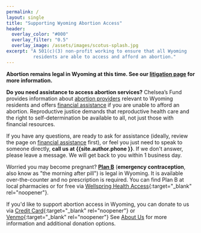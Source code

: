 ```yaml
---
permalink: /
layout: single
title: "Supporting Wyoming Abortion Access"
header:
  overlay_color: "#000"
  overlay_filter: "0.5"
  overlay_image: /assets/images/scotus-splash.jpg
excerpt: "A 501(c)(3) non-profit working to ensure that all Wyoming
          residents are able to access and afford an abortion."
---
```


**Abortion remains legal in Wyoming at this time. See our [litigation
  page](/litigation) for more information.**

**Do you need assistance to access abortion services?** Chelsea’s Fund
provides information about [abortion providers](/providers) relevant
to Wyoming residents and offers [financial assistance](/financial) if
you are unable to afford an abortion. Reproductive justice demands
that reproductive health care and the right to self-determination be
available to all, not just those with financial resources.

If you have any questions, are ready to ask for assistance (ideally,
review the page on [financial assistance](/financial) first), or feel
you just need to speak to someone directly, **call us at
{{site.author.phone }}**. If we don't answer, please leave a
message. We will get back to you within 1 business day.

Worried you may become pregnant? **[Plan
B](https://www.plannedparenthood.org/learn/morning-after-pill-emergency-contraception/whats-plan-b-morning-after-pill)**
(**emergency contraception**, also know as "the morning after pill") is
legal in Wyoming. It is available over-the-counter and no prescription
is required. You can find Plan B at local pharmacies or for free via
[Wellspring Health Access](https://wellspringaccess.org/){:target="_blank" rel="noopener"}.

If you'd like to support abortion access in Wyoming, you can
donate to us via
[Credit Card](https://interland3.donorperfect.net/weblink/weblink.aspx?name=E360312&id=1){:target="_blank" rel="noopener"}
or
[Venmo](https://venmo.com/?txn=pay&audience=friends&recipients=chelseasfund&note=Donation){:target="_blank" rel="noopener"}
See [About Us](/about/#donations) for more information and additional
donation options.
